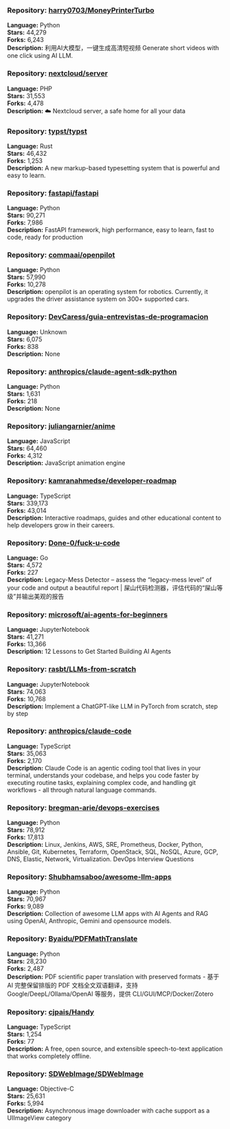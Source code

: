 ### **Repository:** [harry0703/MoneyPrinterTurbo](https://github.com/harry0703/MoneyPrinterTurbo)

**Language:** Python  
**Stars:** 44,279  
**Forks:** 6,243  
**Description:** 利用AI大模型，一键生成高清短视频 Generate short videos with one click using AI LLM.

### **Repository:** [nextcloud/server](https://github.com/nextcloud/server)

**Language:** PHP  
**Stars:** 31,553  
**Forks:** 4,478  
**Description:** ☁️ Nextcloud server, a safe home for all your data

### **Repository:** [typst/typst](https://github.com/typst/typst)

**Language:** Rust  
**Stars:** 46,432  
**Forks:** 1,253  
**Description:** A new markup-based typesetting system that is powerful and easy to learn.

### **Repository:** [fastapi/fastapi](https://github.com/fastapi/fastapi)

**Language:** Python  
**Stars:** 90,271  
**Forks:** 7,986  
**Description:** FastAPI framework, high performance, easy to learn, fast to code, ready for production

### **Repository:** [commaai/openpilot](https://github.com/commaai/openpilot)

**Language:** Python  
**Stars:** 57,990  
**Forks:** 10,278  
**Description:** openpilot is an operating system for robotics. Currently, it upgrades the driver assistance system on 300+ supported cars.

### **Repository:** [DevCaress/guia-entrevistas-de-programacion](https://github.com/DevCaress/guia-entrevistas-de-programacion)

**Language:** Unknown  
**Stars:** 6,075  
**Forks:** 838  
**Description:** None

### **Repository:** [anthropics/claude-agent-sdk-python](https://github.com/anthropics/claude-agent-sdk-python)

**Language:** Python  
**Stars:** 1,631  
**Forks:** 218  
**Description:** None

### **Repository:** [juliangarnier/anime](https://github.com/juliangarnier/anime)

**Language:** JavaScript  
**Stars:** 64,460  
**Forks:** 4,312  
**Description:** JavaScript animation engine

### **Repository:** [kamranahmedse/developer-roadmap](https://github.com/kamranahmedse/developer-roadmap)

**Language:** TypeScript  
**Stars:** 339,173  
**Forks:** 43,014  
**Description:** Interactive roadmaps, guides and other educational content to help developers grow in their careers.

### **Repository:** [Done-0/fuck-u-code](https://github.com/Done-0/fuck-u-code)

**Language:** Go  
**Stars:** 4,572  
**Forks:** 227  
**Description:** Legacy-Mess Detector – assess the “legacy-mess level” of your code and output a beautiful report | 屎山代码检测器，评估代码的“屎山等级”并输出美观的报告

### **Repository:** [microsoft/ai-agents-for-beginners](https://github.com/microsoft/ai-agents-for-beginners)

**Language:** JupyterNotebook  
**Stars:** 41,271  
**Forks:** 13,366  
**Description:** 12 Lessons to Get Started Building AI Agents

### **Repository:** [rasbt/LLMs-from-scratch](https://github.com/rasbt/LLMs-from-scratch)

**Language:** JupyterNotebook  
**Stars:** 74,063  
**Forks:** 10,768  
**Description:** Implement a ChatGPT-like LLM in PyTorch from scratch, step by step

### **Repository:** [anthropics/claude-code](https://github.com/anthropics/claude-code)

**Language:** TypeScript  
**Stars:** 35,063  
**Forks:** 2,170  
**Description:** Claude Code is an agentic coding tool that lives in your terminal, understands your codebase, and helps you code faster by executing routine tasks, explaining complex code, and handling git workflows - all through natural language commands.

### **Repository:** [bregman-arie/devops-exercises](https://github.com/bregman-arie/devops-exercises)

**Language:** Python  
**Stars:** 78,912  
**Forks:** 17,813  
**Description:** Linux, Jenkins, AWS, SRE, Prometheus, Docker, Python, Ansible, Git, Kubernetes, Terraform, OpenStack, SQL, NoSQL, Azure, GCP, DNS, Elastic, Network, Virtualization. DevOps Interview Questions

### **Repository:** [Shubhamsaboo/awesome-llm-apps](https://github.com/Shubhamsaboo/awesome-llm-apps)

**Language:** Python  
**Stars:** 70,967  
**Forks:** 9,089  
**Description:** Collection of awesome LLM apps with AI Agents and RAG using OpenAI, Anthropic, Gemini and opensource models.

### **Repository:** [Byaidu/PDFMathTranslate](https://github.com/Byaidu/PDFMathTranslate)

**Language:** Python  
**Stars:** 28,230  
**Forks:** 2,487  
**Description:** PDF scientific paper translation with preserved formats - 基于 AI 完整保留排版的 PDF 文档全文双语翻译，支持 Google/DeepL/Ollama/OpenAI 等服务，提供 CLI/GUI/MCP/Docker/Zotero

### **Repository:** [cjpais/Handy](https://github.com/cjpais/Handy)

**Language:** TypeScript  
**Stars:** 1,254  
**Forks:** 77  
**Description:** A free, open source, and extensible speech-to-text application that works completely offline.

### **Repository:** [SDWebImage/SDWebImage](https://github.com/SDWebImage/SDWebImage)

**Language:** Objective-C  
**Stars:** 25,631  
**Forks:** 5,994  
**Description:** Asynchronous image downloader with cache support as a UIImageView category

